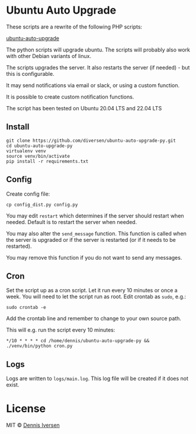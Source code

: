 # Ubuntu Auto Upgrade

These scripts are a rewrite of the following PHP scripts: 

[ubuntu-auto-upgrade](https://github.com/diversen/ubuntu-auto-upgrade)

The python scripts will upgrade ubuntu. The scripts will probably also work with other Debian variants of linux. 

The scripts upgrades the server. It also restarts the server (if needed) - but this is configurable.

It may send notifications via email or slack, or using a custom function.

It is possible to create custom notification functions.

The script has been tested on Ubuntu 20.04 LTS and 22.04 LTS

## Install

    git clone https://github.com/diversen/ubuntu-auto-upgrade-py.git
    cd ubuntu-auto-upgrade-py
    virtualenv venv
    source venv/bin/activate
    pip install -r requirements.txt

## Config

Create config file:

    cp config_dist.py config.py

You may edit `restart` which determines if the server should restart when needed. Default is to restart
the server when needed. 

You may also alter the `send_message` function. This function is called when the server is upgraded or
if the server is restarted (or if it needs to be restarted).

You may remove this function if you do not want to send any messages.

## Cron

Set the script up as a cron script. Let it run every 10 minutes or once a week.
You will need to let the script run as root. Edit crontab as `sudo`, e.g.: 

    sudo crontab -e

Add the crontab line and remember to change to your own source path. 

This will e.g. run the script every 10 minutes:

    */10 * * * * cd /home/dennis/ubuntu-auto-upgrade-py && ./venv/bin/python cron.py

## Logs

Logs are written to `logs/main.log`. This log file will be created if it does not exist.  

# License

MIT © [Dennis Iversen](https://github.com/diversen)
